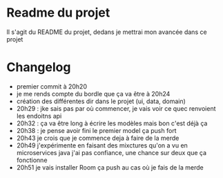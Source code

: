 # Readme du projet

Il s'agit du README du projet, dedans je mettrai mon avancée dans ce projet

# Changelog

- premier commit à 20h20
- je me rends compte du bordle que ça va être à 20h24
- création des différentes dir dans le projet (ui, data, domain)
- 20h29 : jke sais pas par où commencer, je vais voir ce quec renvoient les endoitns api
- 20h32 : ça va être long à écrire les modèles mais bon c'est déjà ça
- 20h38 : je pense avoir fini le premier model ça push fort
- 20h43 je crois que je commence deja à faire de la merde
- 20h49 j'expérimente en faisant des mixctures qu'on a vu en microservices java j'ai pas confiance, une chance sur deux que ça fonctionne
- 20h51 je vais installer Room ça push au cas où je fais de la merde
